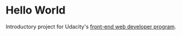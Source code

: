 # Hello World

Introductory project for Udacity's [front-end web developer program](https://www.udacity.com/course/front-end-web-developer-nanodegree--nd001).
